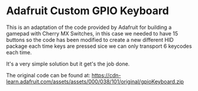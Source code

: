 # Adafruit Custom GPIO Keyboard

This is an adaptation of the code provided by Adafruit for building a gamepad with Cherry MX Switches, in this case we needed to have 15 buttons so the code has been modified to create a new different HID package each time keys are pressed sice we can only transport 6 keycodes each time.

It's a very simple solution but it get's the job done.

The original code can be found at:
https://cdn-learn.adafruit.com/assets/assets/000/038/101/original/gpioKeyboard.zip

